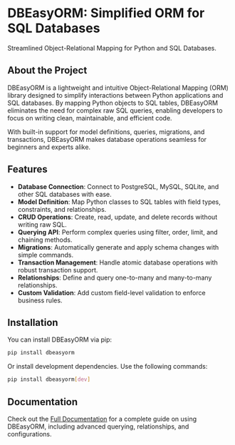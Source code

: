 # DBEasyORM: Simplified ORM for SQL Databases

Streamlined Object-Relational Mapping for Python and SQL Databases.

## About the Project
DBEasyORM is a lightweight and intuitive Object-Relational Mapping (ORM) library designed to simplify interactions between Python applications and SQL databases. By mapping Python objects to SQL tables, DBEasyORM eliminates the need for complex raw SQL queries, enabling developers to focus on writing clean, maintainable, and efficient code.

With built-in support for model definitions, queries, migrations, and transactions, DBEasyORM makes database operations seamless for beginners and experts alike.

## Features
* **Database Connection**: Connect to PostgreSQL, MySQL, SQLite, and other SQL databases with ease.
* **Model Definition**: Map Python classes to SQL tables with field types, constraints, and relationships.
* **CRUD Operations**: Create, read, update, and delete records without writing raw SQL.
* **Querying API**: Perform complex queries using filter, order, limit, and chaining methods.
* **Migrations**: Automatically generate and apply schema changes with simple commands.
* **Transaction Management**: Handle atomic database operations with robust transaction support.
* **Relationships**: Define and query one-to-many and many-to-many relationships.
* **Custom Validation**: Add custom field-level validation to enforce business rules.

## Installation
You can install DBEasyORM via pip:

```bash
pip install dbeasyorm
```

Or install development dependencies. Use the following commands:

```bash
pip install dbeasyorm[dev]
```

## Documentation
Check out the <a href="https://dbeasyorm.readthedocs.io/en/latest/index.html">Full Documentation</a> for a complete guide on using DBEasyORM, including advanced querying, relationships, and configurations.
